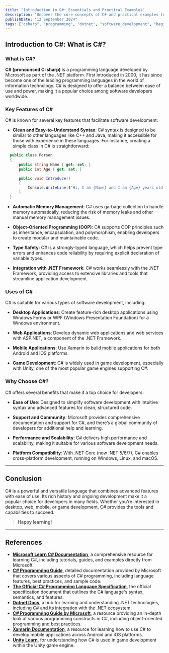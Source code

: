 ```yaml
---
title: "Introduction to C#: Essentials and Practical Examples"
description: "Uncover the core concepts of C# and practical examples to get you started. Ideal for beginners eager to dive into C# programming with real-world applications."
publishDate: "12 September 2024"
tags: ["csharp", "programming", "dotnet", "software_development", "beginner", "knowledge"]
---
```


## Introduction to C#: What is C#?

### What is C#?

**C# (pronounced C-sharp)** is a programming language developed by Microsoft as part of the .NET platform. First introduced in 2000, it has since become one of the leading programming languages in the world of information technology. C# is designed to offer a balance between ease of use and power, making it a popular choice among software developers worldwide.

### Key Features of C#

C# is known for several key features that facilitate software development:

- **Clean and Easy-to-Understand Syntax**: C# syntax is designed to be similar to other languages like C++ and Java, making it accessible for those with experience in these languages. For instance, creating a simple class in C# is straightforward:

```csharp
  public class Person
  {
      public string Name { get; set; }
      public int Age { get; set; }

      public void Introduce()
      {
          Console.WriteLine($"Hi, I am {Name} and I am {Age} years old.");
      }
  }
```

- **Automatic Memory Management**: C# uses garbage collection to handle memory automatically, reducing the risk of memory leaks and other manual memory management issues.

- **Object-Oriented Programming (OOP)**: C# supports OOP principles such as inheritance, encapsulation, and polymorphism, enabling developers to create modular and maintainable code.

- **Type Safety**: C# is a strongly-typed language, which helps prevent type errors and enhances code reliability by requiring explicit declaration of variable types.

- **Integration with .NET Framework**: C# works seamlessly with the .NET Framework, providing access to extensive libraries and tools that streamline application development.

### Uses of C#

C# is suitable for various types of software development, including:

- **Desktop Applications**: Create feature-rich desktop applications using Windows Forms or WPF (Windows Presentation Foundation) for a Windows environment.

- **Web Applications**: Develop dynamic web applications and web services with ASP.NET, a component of the .NET Framework.

- **Mobile Applications**: Use Xamarin to build mobile applications for both Android and iOS platforms.

- **Game Development**: C# is widely used in game development, especially with Unity, one of the most popular game engines supporting C#.

### Why Choose C#?

C# offers several benefits that make it a top choice for developers:

- **Ease of Use**: Designed to simplify software development with intuitive syntax and advanced features for clean, structured code.

- **Support and Community**: Microsoft provides comprehensive documentation and support for C#, and there’s a global community of developers for additional help and learning.

- **Performance and Scalability**: C# delivers high performance and scalability, making it suitable for various software development needs.

- **Platform Compatibility**: With .NET Core (now .NET 5/6/7), C# enables cross-platform development, running on Windows, Linux, and macOS.

---

## Conclusion

C# is a powerful and versatile language that combines advanced features with ease of use. Its rich history and ongoing development make it a popular choice for developers in many fields. Whether you're interested in desktop, web, mobile, or game development, C# provides the tools and capabilities to succeed.

> **Happy learning!**

---

## References

- **[Microsoft Learn C# Documentation](https://learn.microsoft.com/en-us/dotnet/csharp/)**, a comprehensive resource for learning C#, including tutorials, guides, and examples directly from Microsoft.
- **[C# Programming Guide](https://docs.microsoft.com/en-us/dotnet/csharp/programming-guide/)**, detailed documentation provided by Microsoft that covers various aspects of C# programming, including language features, best practices, and sample code.
- **[The Official C# Programming Language Specification](https://docs.microsoft.com/en-us/dotnet/csharp/language-reference/language-specification/)**, the official specification document that outlines the C# language's syntax, semantics, and features.
- **[Dotnet Docs](https://docs.microsoft.com/en-us/dotnet/)**, a hub for learning and understanding .NET technologies, including C# and its integration with the .NET ecosystem.
- **[C# Programming Guide by Microsoft](https://learn.microsoft.com/en-us/dotnet/csharp/programming-guide/)**, a resource providing an in-depth look at various programming constructs in C#, including object-oriented programming and best practices.
- **[Xamarin Documentation](https://docs.microsoft.com/en-us/xamarin/)**, a resource for learning how to use C# to develop mobile applications across Android and iOS platforms.
- **[Unity Learn](https://learn.unity.com/)**, for understanding how C# is used in game development within the Unity game engine.
